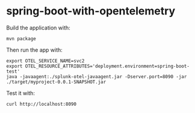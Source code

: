 # spring-boot-with-opentelemetry

Build the application with: 

````
mvn package
````

Then run the app with: 

````
export OTEL_SERVICE_NAME=svc2
export OTEL_RESOURCE_ATTRIBUTES='deployment.environment=spring-boot-test'
java -javaagent:./splunk-otel-javaagent.jar -Dserver.port=8090 -jar ./target/myproject-0.0.1-SNAPSHOT.jar
````

Test it with: 

````
curl http://localhost:8090
````